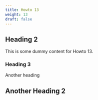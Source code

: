 ```yaml
---
title: Howto 13
weight: 13
draft: false
---
```


## Heading 2

This is some dummy content for Howto 13.

### Heading 3

Another heading

## Another Heading 2

